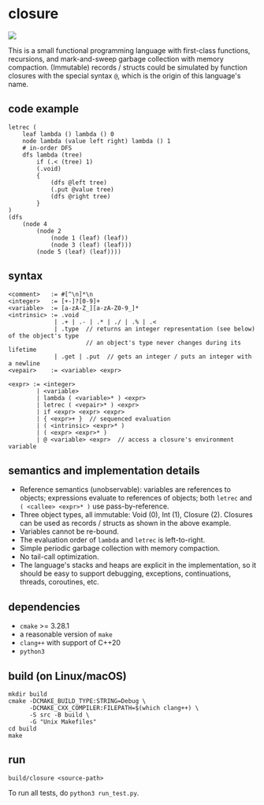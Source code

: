 # closure

![](https://github.com/sdingcn/closure/actions/workflows/run_test.yml/badge.svg)

This is a small functional programming language with first-class functions,
recursions, and mark-and-sweep garbage collection with memory compaction.
(Immutable) records / structs could be simulated by function closures
with the special syntax `@`, which is the origin of this language's name.

## code example

```
letrec (
    leaf lambda () lambda () 0
    node lambda (value left right) lambda () 1
    # in-order DFS
    dfs lambda (tree)
        if (.< (tree) 1)
        (.void)
        {
            (dfs @left tree)
            (.put @value tree)
            (dfs @right tree)
        }
)
(dfs
    (node 4
        (node 2
            (node 1 (leaf) (leaf))
            (node 3 (leaf) (leaf)))
        (node 5 (leaf) (leaf))))
```

## syntax

```
<comment>   := #[^\n]*\n
<integer>   := [+-]?[0-9]+
<variable>  := [a-zA-Z_][a-zA-Z0-9_]*
<intrinsic> := .void
             | .+ | .- | .* | ./ | .% | .<
             | .type  // returns an integer representation (see below) of the object's type
                      // an object's type never changes during its lifetime
             | .get | .put  // gets an integer / puts an integer with a newline
<vepair>    := <variable> <expr>

<expr> := <integer>
        | <variable>
        | lambda ( <variable>* ) <expr>
        | letrec ( <vepair>* ) <expr>
        | if <expr> <expr> <expr>
        | { <expr>+ }  // sequenced evaluation
        | ( <intrinsic> <expr>* )
        | ( <expr> <expr>* )
        | @ <variable> <expr>  // access a closure's environment variable
```

## semantics and implementation details

+ Reference semantics (unobservable):
  variables are references to objects;
  expressions evaluate to references of objects;
  both `letrec` and `( <callee> <expr>* )` use pass-by-reference.
+ Three object types, all immutable: Void (0), Int (1), Closure (2).
  Closures can be used as records / structs as shown in the above example.
+ Variables cannot be re-bound.
+ The evaluation order of `lambda` and `letrec` is left-to-right.
+ Simple periodic garbage collection with memory compaction.
+ No tail-call optimization.
+ The language's stacks and heaps are explicit in the implementation,
  so it should be easy to support debugging, exceptions, continuations, threads, coroutines, etc.

## dependencies

+ `cmake` >= 3.28.1
+ a reasonable version of `make`
+ `clang++` with support of C++20
+ `python3`

## build (on Linux/macOS)

```
mkdir build
cmake -DCMAKE_BUILD_TYPE:STRING=Debug \
      -DCMAKE_CXX_COMPILER:FILEPATH=$(which clang++) \
      -S src -B build \
      -G "Unix Makefiles"
cd build
make
```

## run

```
build/closure <source-path>
```

To run all tests, do `python3 run_test.py`.
